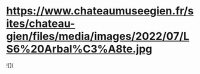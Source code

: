 # https://www.chateaumuseegien.fr/sites/chateau-gien/files/media/images/2022/07/LS6%20Arbal%C3%A8te.jpg

![](
